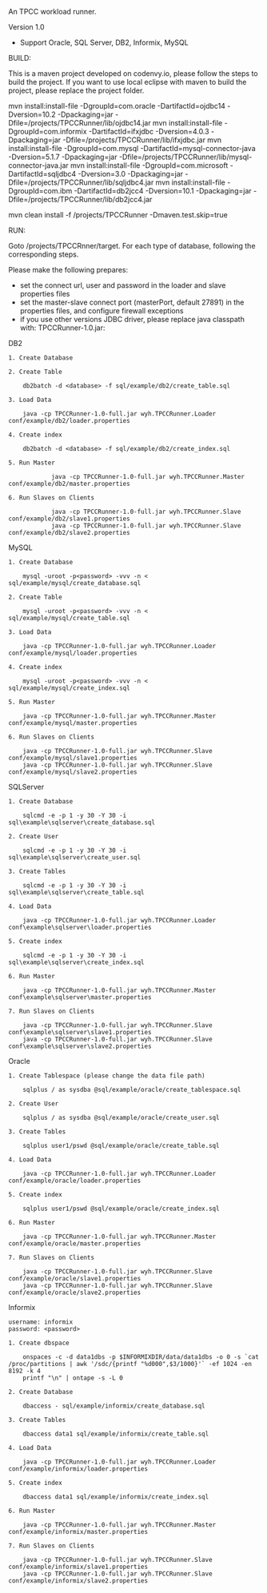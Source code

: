 An TPCC workload runner. 

Version 1.0
 - Support Oracle, SQL Server, DB2, Informix, MySQL


BUILD:

This is a maven project developed on codenvy.io, please follow the steps to build the project.
If you want to use local eclipse with maven to build the project, please replace the project folder.

mvn install:install-file -DgroupId=com.oracle -DartifactId=ojdbc14 -Dversion=10.2 -Dpackaging=jar -Dfile=/projects/TPCCRunner/lib/ojdbc14.jar
mvn install:install-file -DgroupId=com.informix -DartifactId=ifxjdbc -Dversion=4.0.3 -Dpackaging=jar -Dfile=/projects/TPCCRunner/lib/ifxjdbc.jar
mvn install:install-file -DgroupId=com.mysql -DartifactId=mysql-connector-java -Dversion=5.1.7 -Dpackaging=jar -Dfile=/projects/TPCCRunner/lib/mysql-connector-java.jar
mvn install:install-file -DgroupId=com.microsoft -DartifactId=sqljdbc4 -Dversion=3.0 -Dpackaging=jar -Dfile=/projects/TPCCRunner/lib/sqljdbc4.jar
mvn install:install-file -DgroupId=com.ibm -DartifactId=db2jcc4 -Dversion=10.1 -Dpackaging=jar -Dfile=/projects/TPCCRunner/lib/db2jcc4.jar

mvn clean install -f /projects/TPCCRunner -Dmaven.test.skip=true



RUN:

Goto /projects/TPCCRnner/target.
For each type of database, following the corresponding steps.

Please make the following prepares:
- set the connect url, user and password in the loader and slave properties files
- set the master-slave connect port (masterPort, default 27891) in the properties files, and configure firewall exceptions
- if you use other versions JDBC driver, please replace java classpath with: TPCCRunner-1.0.jar:<your-jdbc-jar>


DB2
   
	1. Create Database
	
	2. Create Table
		
		db2batch -d <database> -f sql/example/db2/create_table.sql
	
	3. Load Data

		java -cp TPCCRunner-1.0-full.jar wyh.TPCCRunner.Loader conf/example/db2/loader.properties

	4. Create index
		
		db2batch -d <database> -f sql/example/db2/create_index.sql

	5. Run Master
		
                java -cp TPCCRunner-1.0-full.jar wyh.TPCCRunner.Master conf/example/db2/master.properties

    6. Run Slaves on Clients

                java -cp TPCCRunner-1.0-full.jar wyh.TPCCRunner.Slave conf/example/db2/slave1.properties
                java -cp TPCCRunner-1.0-full.jar wyh.TPCCRunner.Slave conf/example/db2/slave2.properties

MySQL

	1. Create Database
		
		mysql -uroot -p<password> -vvv -n < sql/example/mysql/create_database.sql

	2. Create Table

		mysql -uroot -p<password> -vvv -n < sql/example/mysql/create_table.sql

	3. Load Data
		
		java -cp TPCCRunner-1.0-full.jar wyh.TPCCRunner.Loader conf/example/mysql/loader.properties

	4. Create index

		mysql -uroot -p<password> -vvv -n < sql/example/mysql/create_index.sql

	5. Run Master

		java -cp TPCCRunner-1.0-full.jar wyh.TPCCRunner.Master conf/example/mysql/master.properties

	6. Run Slaves on Clients

		java -cp TPCCRunner-1.0-full.jar wyh.TPCCRunner.Slave conf/example/mysql/slave1.properties
		java -cp TPCCRunner-1.0-full.jar wyh.TPCCRunner.Slave conf/example/mysql/slave2.properties


SQLServer

	1. Create Database

		sqlcmd -e -p 1 -y 30 -Y 30 -i sql\example\sqlserver\create_database.sql

	2. Create User

		sqlcmd -e -p 1 -y 30 -Y 30 -i sql\example\sqlserver\create_user.sql

	3. Create Tables

		sqlcmd -e -p 1 -y 30 -Y 30 -i sql\example\sqlserver\create_table.sql
		
	4. Load Data
		
		java -cp TPCCRunner-1.0-full.jar wyh.TPCCRunner.Loader conf\example\sqlserver\loader.properties

	5. Create index

		sqlcmd -e -p 1 -y 30 -Y 30 -i sql\example\sqlserver\create_index.sql

	6. Run Master

		java -cp TPCCRunner-1.0-full.jar wyh.TPCCRunner.Master conf\example\sqlserver\master.properties

	7. Run Slaves on Clients

		java -cp TPCCRunner-1.0-full.jar wyh.TPCCRunner.Slave conf\example\sqlserver\slave1.properties
		java -cp TPCCRunner-1.0-full.jar wyh.TPCCRunner.Slave conf\example\sqlserver\slave2.properties


Oracle

	1. Create Tablespace (please change the data file path)

		sqlplus / as sysdba @sql/example/oracle/create_tablespace.sql
		
	2. Create User

		sqlplus / as sysdba @sql/example/oracle/create_user.sql

	3. Create Tables

		sqlplus user1/pswd @sql/example/oracle/create_table.sql

	4. Load Data
		
		java -cp TPCCRunner-1.0-full.jar wyh.TPCCRunner.Loader conf/example/oracle/loader.properties

	5. Create index

		sqlplus user1/pswd @sql/example/oracle/create_index.sql

	6. Run Master

		java -cp TPCCRunner-1.0-full.jar wyh.TPCCRunner.Master conf/example/oracle/master.properties

	7. Run Slaves on Clients

		java -cp TPCCRunner-1.0-full.jar wyh.TPCCRunner.Slave conf/example/oracle/slave1.properties
		java -cp TPCCRunner-1.0-full.jar wyh.TPCCRunner.Slave conf/example/oracle/slave2.properties

Informix

	username: informix
	password: <password>

	1. Create dbspace

		onspaces -c -d data1dbs -p $INFORMIXDIR/data/data1dbs -o 0 -s `cat /proc/partitions | awk '/sdc/{printf "%d000",$3/1000}'` -ef 1024 -en 8192 -k 4
		printf "\n" | ontape -s -L 0

	2. Create Database

		dbaccess - sql/example/informix/create_database.sql

	3. Create Tables

		dbaccess data1 sql/example/informix/create_table.sql
		
	4. Load Data
		
		java -cp TPCCRunner-1.0-full.jar wyh.TPCCRunner.Loader conf/example/informix/loader.properties

	5. Create index

		dbaccess data1 sql/example/informix/create_index.sql

	6. Run Master

		java -cp TPCCRunner-1.0-full.jar wyh.TPCCRunner.Master conf/example/informix/master.properties

	7. Run Slaves on Clients

		java -cp TPCCRunner-1.0-full.jar wyh.TPCCRunner.Slave conf/example/informix/slave1.properties
		java -cp TPCCRunner-1.0-full.jar wyh.TPCCRunner.Slave conf/example/informix/slave2.properties

